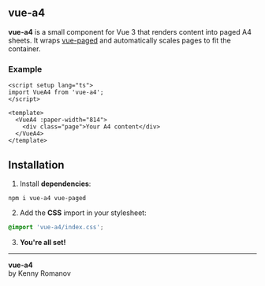 ## vue-a4

**vue-a4** is a small component for Vue 3 that renders content into paged A4 sheets. It wraps [vue-paged](https://github.com/kennyromanov/vue-paged) and automatically scales pages to fit the container.

### Example
```vue
<script setup lang="ts">
import VueA4 from 'vue-a4';
</script>

<template>
  <VueA4 :paper-width="814">
    <div class="page">Your A4 content</div>
  </VueA4>
</template>
```

## Installation

1. Install **dependencies**:
```shell
npm i vue-a4 vue-paged
```
2. Add the **CSS** import in your stylesheet:
```css
@import 'vue-a4/index.css';
```
3. **You\'re all set!**

---
**vue-a4**  
by Kenny Romanov

